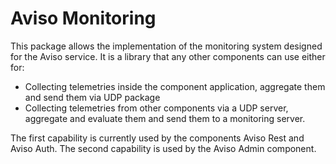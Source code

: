 # Aviso Monitoring

This package allows the implementation of the monitoring system designed for the Aviso service.
It is a library that any other components can use either for:
- Collecting telemetries inside the component application, aggregate them and send them via UDP package
- Collecting telemetries from other components via a UDP server, aggregate and evaluate them and send them to a monitoring server.

The first capability is currently used by the components Aviso Rest and Aviso Auth.
The second capability is used by the Aviso Admin component.